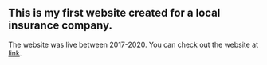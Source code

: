 This is my first website created for a local insurance company.   
---
The website was live between 2017-2020.  You can check out the website at [link](https://meggiszu.github.io/).  
